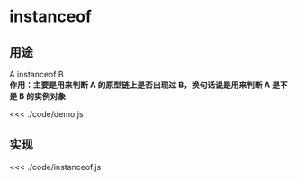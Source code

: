 # instanceof

## 用途

A instanceof B  
**作用：主要是用来判断 A 的原型链上是否出现过 B，换句话说是用来判断 A 是不是 B 的实例对象**

<<< ./code/demo.js

## 实现

<<< ./code/instanceof.js
